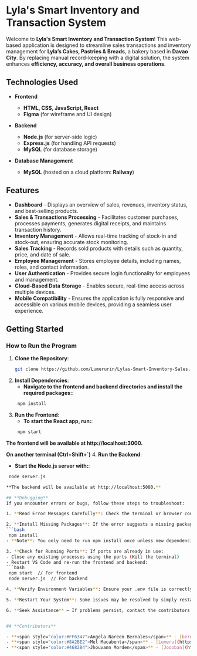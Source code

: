 # **Lyla's Smart Inventory and Transaction System**  

Welcome to **Lyla's Smart Inventory and Transaction System**! This web-based application is designed to streamline sales transactions and inventory management for **Lyla’s Cakes, Pastries & Breads**, a bakery based in **Davao City**. By replacing manual record-keeping with a digital solution, the system enhances **efficiency, accuracy, and overall business operations**.  

## **Technologies Used**  

- **Frontend**  
  - **HTML, CSS, JavaScript, React**  
  - **Figma** (for wireframe and UI design)  

- **Backend**  
  - **Node.js** (for server-side logic)  
  - **Express.js** (for handling API requests)  
  - **MySQL** (for database storage)  

- **Database Management**  
  - **MySQL** (hosted on a cloud platform: **Railway**)  

## **Features**  

- **Dashboard** - Displays an overview of sales, revenues, inventory status, and best-selling products.  
- **Sales & Transactions Processing** - Facilitates customer purchases, processes payments, generates digital receipts, and maintains transaction history.  
- **Inventory Management** - Allows real-time tracking of stock-in and stock-out, ensuring accurate stock monitoring.  
- **Sales Tracking** - Records sold products with details such as quantity, price, and date of sale.  
- **Employee Management** - Stores employee details, including names, roles, and contact information.  
- **User Authentication** - Provides secure login functionality for employees and management.  
- **Cloud-Based Data Storage** - Enables secure, real-time access across multiple devices.  
- **Mobile Compatibility** - Ensures the application is fully responsive and accessible on various mobile devices, providing a seamless user experience.  

## **Getting Started**  

### **How to Run the Program**  

1. **Clone the Repository**:  
   ```bash
   git clone https://github.com/Lumerurin/Lylas-Smart-Inventory-Sales.git

2. **Install Dependencies**:
   - **Navigate to the frontend and backend directories and install the required packages:**:
   ```bash
    npm install

3. **Run the Frontend**:
   - **To start the React app, run:**:
   ```bash
    npm start
**The frontend will be available at http://localhost:3000.**

**On another terminal (Ctrl+Shift+`)**
4. **Run the Backend**:
   - **Start the Node.js server with:**:
   ```bash
    node server.js

**The backend will be available at http://localhost:5000.**

## **Debugging**
If you encounter errors or bugs, follow these steps to troubleshoot:

1. **Read Error Messages Carefully**: Check the terminal or browser console for error prompts. They often indicate missing dependencies or incorrect configurations.
 
2. **Install Missing Packages**: If the error suggests a missing package, run:
   ```bash
    npm install
- **Note**: You only need to run npm install once unless new dependencies are added.

3. **Check for Running Ports**: If ports are already in use:
- Close any existing processes using the ports (Kill the terminal) 
- Restart VS Code and re-run the frontend and backend:
   ```bash
    npm start  // For frontend
    node server.js  // For backend

4. **Verify Environment Variables**: Ensure your .env file is correctly set up with the required configurations.

5. **Restart Your System**: Some issues may be resolved by simply restarting your computer.

6. **Seek Assistance** – If problems persist, contact the contributors listed below for support.


## **Contributors**

- **<span style="color:#FF6347">Angela Nareen Bernales</span>** - [bernalesAngela](https://github.com/bernalesangela)
- **<span style="color:#8A2BE2">Mel Macabenta</span>** - [Lumeru](https://github.com/MeruMeru09)
- **<span style="color:#4682B4">Jhouvann Morden</span>** - [Joooban](https://github.com/Joooban) 
